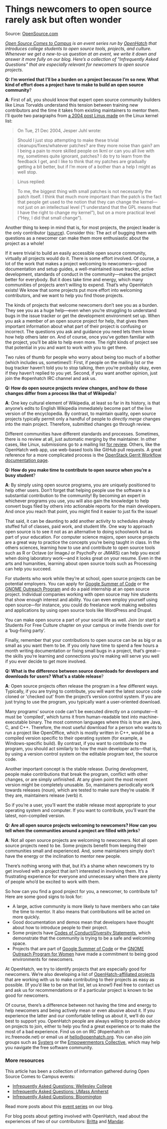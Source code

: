 # Things newcomers to open source rarely ask but often wonder 
Source: [OpenSource.com](http://opensource.com/life/14/2/newcomer-frequently-asked-questions)

*[Open Source Comes to Campus](http://campus.openhatch.org/) is an event series run by [OpenHatch](http://openhatch.org/) that introduces college students to open source tools, projects, and culture. Whenever we get a new-to-us question at an event, we write it down and answer it more fully on our blog. Here’s a collection of "Infrequently Asked Questions" that are especially relevant for newcomers to open source projects*.


**Q: I’m worried that I’ll be a burden on a project because I’m so new. What kind of effort does a project have to make to build an open source community**?

**A**: First of all, you should know that expert open source community builders like Linus Torvalds understand this tension between training new contributors and the time it takes from existing maintainers to mentor them. I’ll quote two paragraphs from [a 2004 post Linus made](https://lkml.org/lkml/2004/12/20/255) on the Linux kernel list:

> On Tue, 21 Dec 2004, Jesper Juhl wrote:

> Should I just stop attempting to make these trivial cleanups/fixes/whatever patches? are they more noise than gain? am I being a pain to more skilled people on lkml or can you all live with my, sometimes quite ignorant, patches? I do try to learn from the feedback I get, and I like to think that my patches are gradually getting a bit better, but if I’m more of a bother than a help I might as well stop.

> Linus replied:

> To me, the biggest thing with small patches is not necessarily the patch itself. I think that much more important than the patch is the fact that people get used to the notion that they can change the kernel—not just on an intellectual level (“I understand that the GPL means that I have the right to change my kernel”), but on a more practical level (“Hey, I did that small change”).

Another thing to keep in mind that is, for most projects, the project leader is the only contributor ([source](http://mako.cc/writing/hill-when_free_software_isnt_better.html)). Consider this: The act of bugging them with questions as a newcomer can make them more enthusiastic about the project as a whole!

If it were trivial to build an easily accessible open source community, virtually all projects would do it. There is some effort involved. Of course, a lot of the work that makes a project welcoming to newcomers—good documentation and setup guides, a well-maintained issue tracker, active development, standards of conduct in the community—makes the project better for everybody. But it does take time and energy, which many communities of projects aren’t willing to expend. That’s why OpenHatch exists! We know that some projects put more effort into welcoming contributors, and we want to help you find those projects.

The kinds of projects that welcome newcomers don’t see you as a burden. They see you as a huge help—even when you’re struggling to understand bugs in the issue tracker or get the development environment set up. When you ask a member of an open source project for help, that gives them important information about what part of their project is confusing or incorrect. The questions you ask and guidance you need lets them know how help others later on. And of course, once you’ve gotten familiar with the project, you’ll be able to help even more. The right kinds of project see that potential in you and want to work with you to get there.

Two rules of thumb for people who worry about being too much of a bother (which includes us, sometimes!): First, if people on the mailing list or the bug tracker haven’t told you to stop talking, then you’re probably okay, even if they haven’t replied to you yet. Second, if you want another opinion, just join the #openhatch IRC channel and ask us.

**Q: How do open source projects review changes, and how do those changes differ from a process like that of Wikipedia**?

**A**: One key cultural element of Wikipedia, at least so far in its history, is that anyone’s edits to English Wikipedia immediately become part of the live version of the encyclopedia. By contrast, to maintain quality, open source projects typically permit only a handful of people to *directly merge* changes into the main project. Therefore, submitted changes go through review.

Different communities have different standards and processes. Sometimes, there is no review at all, just automatic merging by the maintainer. In other cases, like Linux, submissions go to a mailing list [for review](https://www.kernel.org/doc/Documentation/SubmittingPatches). Others, like the OpenHatch web app, use web-based tools like GitHub pull requests. A great reference for a more complicated process is the [OpenStack Gerrit Workflow documentation page](https://wiki.openstack.org/wiki/Gerrit_Workflow).

**Q: How do you make time to contribute to open source when you’re a busy student**?

**A**: By simply using open source programs, you are uniquely positioned to help other users. Don’t forget that helping people use the software is a substantial contribution to the community! By becoming an expert in whichever programs you use, you will also gain the knowledge to help convert bugs filed by others into actionable reports for the main developers. And once you reach that point, you might find it easier to just fix the issue!

That said, it can be daunting to add another activity to schedules already stuffed full of classes, paid work, and student life. One way to approach open source is to see it not as an alternative to doing schoolwork but as part of your education. For computer science majors, open source projects are a great way to practice the concepts you’re being taught in class. In the others sciences, learning how to use and contribute to open source tools such as R or Octave (or ImageJ or PsychoPy or JMARS) can help you excel when doing laboratory work—and it looks great on your resume. Even in the arts and humanities, learning about open source tools such as Processing can help you succeed.

For students who work while they’re at school, open source projects can be potential employers. You can apply for [Google Summer of Code](http://www.google-melange.com/gsoc/homepage/google/gsoc2014) or the [GNOME Outreach Program](https://gnome.org/opw/) and do a paid internship at an open source project. Individual companies working with open source may hire students that show enough interest and ability. You can even employ yourself using open source—for instance, you could do freelance work making websites and applications by using open source tools like WordPress and Drupal.

You can make open source a part of your social life as well. Join (or start) a Students For Free Culture chapter on your campus or invite friends over for a ‘bug-fixing party’.

Finally, remember that your contributions to open source can be as big or as small as you want them to be. If you only have time to spend a few hours a month writing documentation or fixing small bugs in a project, that’s great—the skills you’re learning and connections you’re making will serve you well if you ever decide to get more involved.

**Q: What is the difference between source downloads for developers and downloads for users? What’s a stable release**?

**A**: Open source projects often release the program in a few different ways. Typically, if you are trying to contribute, you will want the latest source code cloned or 'checked out' from the project’s version control system. If you are just trying to use the program, you typically want a user-oriented download.

Many programs’ source code can’t be executed directly on a computer—it must be 'compiled', which turns it from human-readable text into machine-executable binary. The most common languages where this is true are Java, C, and C++. Therefore, the most useful download for a person who wants to run a project like OpenOffice, which is mostly written in C++, would be a compiled version specific to their operating system (for example, a Windows-specific build). By contrast, if you want to contribute to the program, you should act similarly to how the main developer acts—that is, by using a version control system on the editable program text, the source code.

Another important concept is the stable release. During development, people make contributions that break the program, conflict with other changes, or are simply unfinished. At any given point the most recent version might be completely unusable. So, maintainers periodically work towards releases (noun), which are tested to make sure they’re usable. If they are, maintainers release (verb) it.

So if you’re a user, you’ll want the stable release most appropriate to your operating system and computer. If you want to contribute, you’ll want the latest, non-compiled version.

**Q: Are all open source projects welcoming to newcomers? How can you tell when the communities around a project are filled with jerks**?

**A**: Not all open source projects are welcoming to newcomers. Not all open source projects need to be. Some projects benefit from keeping their communities small and experienced. And, some maintainers simply don’t have the energy or the inclination to mentor new people.

There’s nothing wrong with that, but it’s a shame when newcomers try to get involved with a project that isn’t interested in involving them. It’s a frustrating experience for everyone and unnecessary when there are plenty of people who’d be excited to work with them.

So how can you find a good project for you, a newcomer, to contribute to? Here are some good signs to look for:

- A large, active community is more likely to have members who can take the time to mentor. It also means that contributions will be acted on more quickly.
- Good documentation and demos mean that developers have thought about how to introduce people to their project.
- Some projects have [Codes of Conduct/Diversity Statements](https://openhatch.org/wiki/Project_codes_of_conduct), which demonstrate that the community is trying to be a safe and welcoming space.
- Projects that are part of [Google Summer of Code](https://developers.google.com/open-source/soc/) or the [GNOME Outreach Program for Women](https://wiki.gnome.org/OutreachProgramForWomen) have made a commitment to being good environments for newcomers.

At OpenHatch, we try to identify projects that are especially good for newcomers. We’re also developing a list of [OpenHatch-affiliated projects](https://openhatch.org/wiki/OpenHatch_affiliated_projects) that are working with us to make contributing to their projects as easy as possible. (If you’d like to be on that list, let us know!) Feel free to contact us and ask us for recommendations or if a particular project is known to be good for newcomers.


Of course, there’s a difference between not having the time and energy to help newcomers and being actively mean or even abusive about it. If you experience the latter and our comfortable telling us about it, we’ll do our best to support you. OpenHatch people are always willing to provide advice on projects to join, either to help you find a great experience or to make the most of a bad experience. Find us on on IRC (#openhatch on irc.freenode.net) or email us at hello@openhatch.org. You can also join groups such as [Systers](http://anitaborg.org/get-involved/systers/) or the [Empowermentors Collective](http://blog.thesilentnumber.me/2013/03/upcoming-first-meeting-of.html), which may help you navigate the free software community.

### More resources

This article has been a collection of information gathered during Open Source Comes to Campus events:

- [Infrequently Asked Questions: Wellesley College](http://openhatch.org/blog/2013/infrequently-asked-questions-wellesley-college/)
- [Infrequently Asked Questions: UMass Amherst](http://openhatch.org/blog/2013/iaq-amherst/)
- [Infrequently Asked Questions: Bloomington](http://openhatch.org/blog/2013/infrequently-asked-questions-bloomington/)

Read more posts about this [event series](http://openhatch.org/blog/tag/osctc/) on our blog.

For blog posts about getting involved with OpenHatch, read about the experiences of two of our contributors: [Britta](http://openhatch.org/blog/2013/how-i-found-an-open-source-project-for-me/) and [Mandar](http://openhatch.org/blog/2013/meet-mandar-an-openhatch-contributor/).